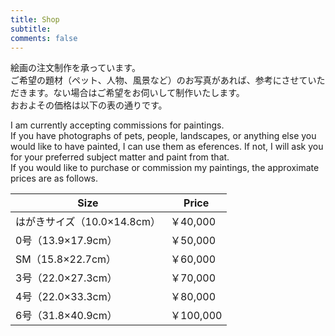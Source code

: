 ```yaml
---
title: Shop
subtitle: 
comments: false
---
```

絵画の注文制作を承っています。  
ご希望の題材（ペット、人物、風景など）のお写真があれば、参考にさせていただきます。ない場合はご希望をお伺いして制作いたします。  
おおよその価格は以下の表の通りです。  

I am currently accepting commissions for paintings.  
If you have photographs of pets, people, landscapes, or anything else you would like to have painted, I can use them as eferences. If not, I will ask you for your preferred subject matter and paint from that.  
If you would like to purchase or commission my paintings, the approximate prices are as follows.  

| Size | Price |
| ---- | ---- |
| はがきサイズ（10.0×14.8cm） | ￥40,000 |
| 0号（13.9×17.9cm） | ￥50,000 |
| SM（15.8×22.7cm） | ￥60,000 |
| 3号（22.0×27.3cm） | ￥70,000 |
| 4号（22.0×33.3cm） | ￥80,000 |
| 6号（31.8×40.9cm） | ￥100,000 |
